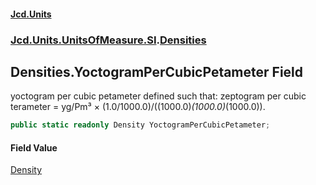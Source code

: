 #### [Jcd.Units](index.md 'index')

### [Jcd.Units.UnitsOfMeasure.SI](Jcd.Units.UnitsOfMeasure.SI.md 'Jcd.Units.UnitsOfMeasure.SI').[Densities](Densities.md 'Jcd.Units.UnitsOfMeasure.SI.Densities')

## Densities.YoctogramPerCubicPetameter Field

yoctogram per cubic petameter defined such that: zeptogram per cubic terameter = yg/Pm³ ×
(1.0/1000.0)/((1000.0)*(1000.0)*(1000.0)).

```csharp
public static readonly Density YoctogramPerCubicPetameter;
```

#### Field Value

[Density](Density.md 'Jcd.Units.UnitTypes.Density')
